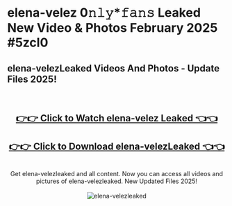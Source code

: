 # elena-velez 0𝚗𝚕𝚢*𝚏𝚊𝚗𝚜 Leaked New Video & Photos February 2025 #5zcl0

<h2>elena-velezLeaked Videos And Photos - Update Files 2025!</h2>
<br>
<div align="center">
<h2><a href="https://mediaupload.pro?title=elena-velez&ref=11F" rel="nofollow">👉👉 Click to Watch elena-velez Leaked 👈👈</a></h2>
<h2><a href="https://mediaupload.pro?title=elena-velez&ref=11F" rel="nofollow">👉👉 Click to Download elena-velezLeaked 👈👈</a></h2>
<br>
Get elena-velezleaked and all content. Now you can access all videos and pictures of elena-velezleaked. New Updated Files 2025!
<br>
<br>
<a href="https://mediaupload.pro?title=elena-velez&ref=11F" rel="nofollow" data-target="animated-image.originalLink"><img src="https://i.ibb.co/Gkj2r4b/banner.png" alt="elena-velezleaked" style="max-width: 100%; display: inline-block;" data-target="animated-image.originalImage"></a>
</div>
<br>

